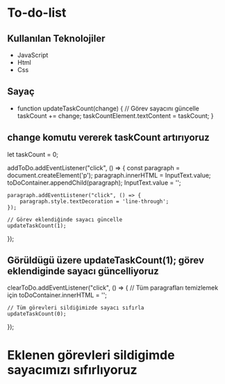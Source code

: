 # To-do-list
## Kullanılan Teknolojiler

- JavaScript
- Html
- Css

## Sayaç 
- function updateTaskCount(change) {
    // Görev sayacını güncelle
    taskCount += change;
    taskCountElement.textContent = taskCount;
}
## change komutu vererek taskCount artırıyoruz 

let taskCount = 0;

addToDo.addEventListener("click", () => {
    const paragraph = document.createElement('p');
    paragraph.innerHTML = InputText.value;
    toDoContainer.appendChild(paragraph);
    InputText.value = '';

    paragraph.addEventListener("click", () => {
        paragraph.style.textDecoration = 'line-through';
    });

    // Görev eklendiğinde sayacı güncelle
    updateTaskCount(1);
});
## Görüldügü üzere  updateTaskCount(1); görev eklendiginde sayacı güncelliyoruz

clearToDo.addEventListener("click", () => {
    // Tüm paragrafları temizlemek için
    toDoContainer.innerHTML = '';

    // Tüm görevleri sildiğimizde sayacı sıfırla
    updateTaskCount(0);
});
# Eklenen görevleri sildigimde sayacımızı sıfırlıyoruz 
